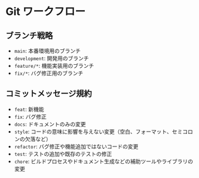 # Git ワークフロー

## ブランチ戦略
- `main`: 本番環境用のブランチ
- `development`: 開発用のブランチ
- `feature/*`: 機能実装用のブランチ
- `fix/*`: バグ修正用のブランチ

## コミットメッセージ規約
- `feat`: 新機能
- `fix`: バグ修正
- `docs`: ドキュメントのみの変更
- `style`: コードの意味に影響を与えない変更（空白、フォーマット、セミコロンの欠落など）
- `refactor`: バグ修正や機能追加ではないコードの変更
- `test`: テストの追加や既存のテストの修正
- `chore`: ビルドプロセスやドキュメント生成などの補助ツールやライブラリの変更
